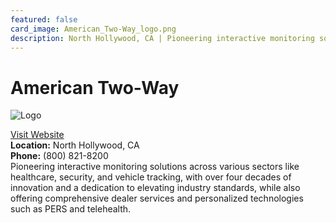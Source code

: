 ```yaml
---
featured: false
card_image: American_Two-Way_logo.png
description: North Hollywood, CA | Pioneering interactive monitoring solutions across various sectors like healthcare, security, and vehicle tracking, with over four decades of innovation and a dedication to elevating industry standards, while also offering comprehensive dealer services and personalized technologies such as PERS and telehealth.
---
```


# American Two-Way
<img src="American_Two-Way_logo.png" alt="Logo" style="max-width: 200px; height: auto;">

<a href="https://www.atwcentral.com">Visit Website</a>  
**Location:** North Hollywood, CA  
**Phone:** (800) 821-8200 <br>
Pioneering interactive monitoring solutions across various sectors like healthcare, security, and vehicle tracking, with over four decades of innovation and a dedication to elevating industry standards, while also offering comprehensive dealer services and personalized technologies such as PERS and telehealth.
